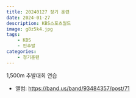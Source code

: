 ```yaml
---
title: 20240127 정기 훈련
date: 2024-01-27
description: KBS스포츠월드
image: g8z5k4.jpg
tags:
    - KBS
    - 핀추발
categories:
    - 정기훈련
---
```


1,500m 추발대회 연습

- 앨범: https://band.us/band/93484357/post/71